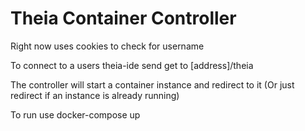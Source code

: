 # Theia Container Controller

Right now uses cookies to check for username

To connect to a users theia-ide send get to [address]/theia

The controller will start a container instance and redirect to it (Or just redirect if an instance is already running)

To run use docker-compose up